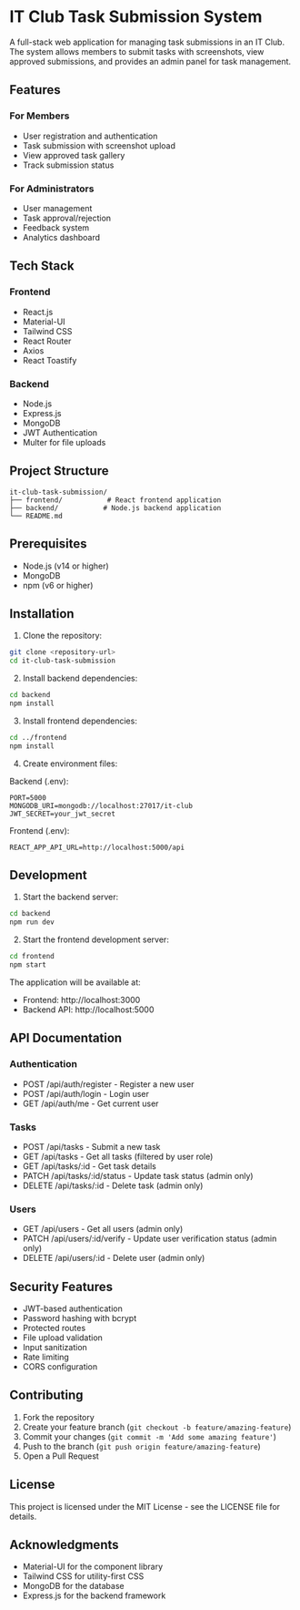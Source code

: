 # IT Club Task Submission System

A full-stack web application for managing task submissions in an IT Club. The system allows members to submit tasks with screenshots, view approved submissions, and provides an admin panel for task management.

## Features

### For Members
- User registration and authentication
- Task submission with screenshot upload
- View approved task gallery
- Track submission status

### For Administrators
- User management
- Task approval/rejection
- Feedback system
- Analytics dashboard

## Tech Stack

### Frontend
- React.js
- Material-UI
- Tailwind CSS
- React Router
- Axios
- React Toastify

### Backend
- Node.js
- Express.js
- MongoDB
- JWT Authentication
- Multer for file uploads

## Project Structure

```
it-club-task-submission/
├── frontend/           # React frontend application
├── backend/           # Node.js backend application
└── README.md
```

## Prerequisites

- Node.js (v14 or higher)
- MongoDB
- npm (v6 or higher)

## Installation

1. Clone the repository:
```bash
git clone <repository-url>
cd it-club-task-submission
```

2. Install backend dependencies:
```bash
cd backend
npm install
```

3. Install frontend dependencies:
```bash
cd ../frontend
npm install
```

4. Create environment files:

Backend (.env):
```
PORT=5000
MONGODB_URI=mongodb://localhost:27017/it-club
JWT_SECRET=your_jwt_secret
```

Frontend (.env):
```
REACT_APP_API_URL=http://localhost:5000/api
```

## Development

1. Start the backend server:
```bash
cd backend
npm run dev
```

2. Start the frontend development server:
```bash
cd frontend
npm start
```

The application will be available at:
- Frontend: http://localhost:3000
- Backend API: http://localhost:5000

## API Documentation

### Authentication
- POST /api/auth/register - Register a new user
- POST /api/auth/login - Login user
- GET /api/auth/me - Get current user

### Tasks
- POST /api/tasks - Submit a new task
- GET /api/tasks - Get all tasks (filtered by user role)
- GET /api/tasks/:id - Get task details
- PATCH /api/tasks/:id/status - Update task status (admin only)
- DELETE /api/tasks/:id - Delete task (admin only)

### Users
- GET /api/users - Get all users (admin only)
- PATCH /api/users/:id/verify - Update user verification status (admin only)
- DELETE /api/users/:id - Delete user (admin only)

## Security Features

- JWT-based authentication
- Password hashing with bcrypt
- Protected routes
- File upload validation
- Input sanitization
- Rate limiting
- CORS configuration

## Contributing

1. Fork the repository
2. Create your feature branch (`git checkout -b feature/amazing-feature`)
3. Commit your changes (`git commit -m 'Add some amazing feature'`)
4. Push to the branch (`git push origin feature/amazing-feature`)
5. Open a Pull Request

## License

This project is licensed under the MIT License - see the LICENSE file for details.

## Acknowledgments

- Material-UI for the component library
- Tailwind CSS for utility-first CSS
- MongoDB for the database
- Express.js for the backend framework
